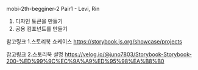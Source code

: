 mobi-2th-begginer-2
Pair1 - Levi, Rin

1. 디자인 토큰을 만들기
2. 공용 컴포넌트를 만들기

참고링크 1.스토리북 쇼케이스
https://storybook.js.org/showcase/projects

참고링크 2.스토리북 설명
https://velog.io/@juno7803/Storybook-Storybook-200-%ED%99%9C%EC%9A%A9%ED%95%98%EA%B8%B0
